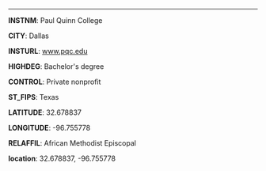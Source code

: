
---
**INSTNM**: Paul Quinn College

**CITY**: Dallas

**INSTURL**: www.pqc.edu

**HIGHDEG**: Bachelor's degree

**CONTROL**: Private nonprofit

**ST_FIPS**: Texas

**LATITUDE**: 32.678837

**LONGITUDE**: -96.755778

**RELAFFIL**: African Methodist Episcopal

**location**: 32.678837, -96.755778
